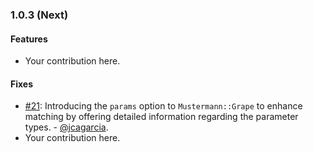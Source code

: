 ### 1.0.3 (Next)

#### Features

* Your contribution here.

#### Fixes

* [#21](https://github.com/ruby-grape/mustermann-grape/pull/21): Introducing the `params` option to `Mustermann::Grape` to enhance matching by offering detailed information regarding the parameter types. - [@jcagarcia](https://github.com/jcagarcia).
* Your contribution here.